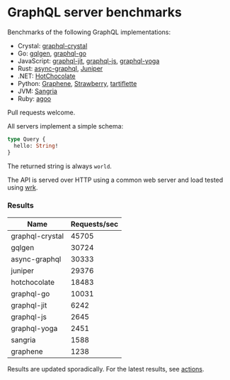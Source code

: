 # GraphQL server benchmarks

Benchmarks of the following GraphQL implementations:

* Crystal: [graphql-crystal](https://github.com/graphql-crystal/graphql)
* Go: [gqlgen](https://github.com/99designs/gqlgen), [graphql-go](https://github.com/graphql-go/graphql)
* JavaScript: [graphql-jit](https://github.com/zalando-incubator/graphql-jit), [graphql-js](https://github.com/graphql/graphql-js), [graphql-yoga](https://github.com/dotansimha/graphql-yoga)
* Rust: [async-graphql](https://github.com/async-graphql/async-graphql), [Juniper](https://github.com/graphql-rust/juniper)
* .NET: [HotChocolate](https://github.com/ChilliCream/hotchocolate)
* Python: [Graphene](https://github.com/graphql-python/graphene), [Strawberry](https://github.com/strawberry-graphql/strawberry), [tartiflette](https://github.com/tartiflette/tartiflette)
* JVM: [Sangria](https://github.com/sangria-graphql/sangria)
* Ruby: [agoo](https://github.com/ohler55/agoo)

Pull requests welcome.

All servers implement a simple schema:

```graphql
type Query {
  hello: String!
}
```

The returned string is always `world`.

The API is served over HTTP using a common web server and load tested using [wrk](https://github.com/wg/wrk).

### Results

| Name            | Requests/sec |
|-----------------|--------------|
| graphql-crystal | 45705        |
| gqlgen          | 30724        |
| async-graphql   | 30333        |
| juniper         | 29376        |
| hotchocolate    | 18483        |
| graphql-go      | 10031        |
| graphql-jit     | 6242         |
| graphql-js      | 2645         |
| graphql-yoga    | 2451         |
| sangria         | 1588         |
| graphene        | 1238         |

Results are updated sporadically. For the latest results, see [actions](https://github.com/graphql-crystal/benchmarks/actions).